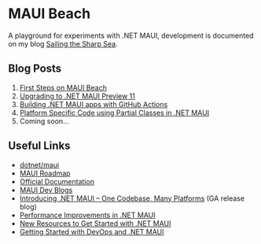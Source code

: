 # MAUI Beach

A playground for experiments with .NET MAUI, development is documented on my blog [Sailing the Sharp Sea](https://blog.taranissoftware.com/series/xamarin-maui).


## Blog Posts

1. [First Steps on MAUI Beach](https://blog.taranissoftware.com/first-steps-on-maui-beach)
2. [Upgrading to .NET MAUI Preview 11](https://blog.taranissoftware.com/upgrading-to-net-maui-preview-11)
3. [Building .NET MAUI apps with GitHub Actions](https://blog.taranissoftware.com/building-net-maui-apps-with-github-actions)
4. [Platform Specific Code using Partial Classes in .NET MAUI](https://blog.taranissoftware.com/platform-specific-code-using-partial-classes-in-net-maui) 
5. Coming soon...


## Useful Links

- [dotnet/maui](https://github.com/dotnet/maui)
- [MAUI Roadmap](https://github.com/dotnet/maui/wiki/Roadmap)
- [Official Documentation](https://docs.microsoft.com/dotnet/maui/)
- [MAUI Dev Blogs](https://devblogs.microsoft.com/dotnet/category/maui/)
- [Introducing .NET MAUI – One Codebase, Many Platforms](https://devblogs.microsoft.com/dotnet/introducing-dotnet-maui-one-codebase-many-platforms/) (GA release blog)
- [Performance Improvements in .NET MAUI](https://devblogs.microsoft.com/dotnet/performance-improvements-in-dotnet-maui/)
- [New Resources to Get Started with .NET MAUI](https://devblogs.microsoft.com/dotnet/learn-dotnet-maui/)
- [Getting Started with DevOps and .NET MAUI](https://devblogs.microsoft.com/dotnet/devops-for-dotnet-maui/)
